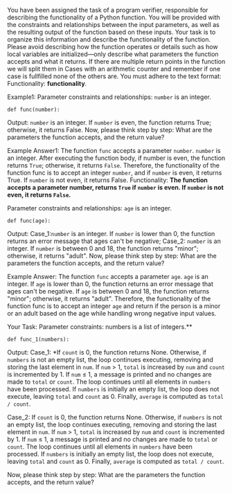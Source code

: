 
You have been assigned the task of a program verifier, responsible for describing the functionality of a Python function. You will be provided with the constraints and relationships between the input parameters, as well as the resulting output of the function based on these inputs. Your task is to organize this information and describe the functionality of the function. Please avoid describing how the function operates or details such as how local variables are initialized—only describe what parameters the function accepts and what it returns. If there are multiple return points in the function we will split them in Cases with an arithmetic counter and remember if one case is fullfilled none of the others are. You must adhere to the text format: Functionality: **functionality**.


Example1:
Parameter constraints and relationships: `number` is an integer.
```
def func(number):
```
Output: `number` is an integer. If `number` is even, the function returns True; otherwise, it returns False.
Now, please think step by step: What are the parameters the function accepts, and the return value?


Example Answer1:
The function `func` accepts a parameter `number`. `number` is an integer. After executing the function body, if number is even, the function returns `True`; otherwise, it returns `False`. Therefore, the functionality of the function func is to accept an integer `number`, and if `number` is even, it returns True. If `number` is not even, it returns False.
Functionality: **The function accepts a parameter number, returns `True` if `number` is even. If `number` is not even, it returns `False`.**


Parameter constraints and relationships: `age` is an integer.
```
def func(age):
```
Output: Case_1:`number` is an integer. If `number` is lower than 0, the function returns an error message that ages can't be negative; 
        Case_2: `number` is an integer. If `number` is between 0 and 18, the function returns "minor"; otherwise, it returns "adult".
Now, please think step by step: What are the parameters the function accepts, and the return value?


Example Answer:
The function `func` accepts a parameter `age`. `age` is an integer. If `age` is lower than 0, the function returns an error message that ages can't be negative. If `age` is between 0 and 18, the function returns "minor"; otherwise, it returns "adult". Therefore, the functionality of the function func is to accept an integer `age`  and return if the person is a minor or an adult based on the age while handling wrong negative input values.


Your Task:
Parameter constraints: numbers is a list of integers.**
```
def func_1(numbers):
```
Output: Case_1: *If `count` is 0, the function returns None. Otherwise, if `numbers` is not an empty list, the loop continues executing, removing and storing the last element in `num`. If `num` > 1, `total` is increased by `num` and `count` is incremented by 1. If `num` ≤ 1, a message is printed and no changes are made to `total` or `count`. The loop continues until all elements in `numbers` have been processed. If `numbers` is initially an empty list, the loop does not execute, leaving `total` and `count` as 0. Finally, `average` is computed as `total / count`.

Case_2: If `count` is 0, the function returns None. Otherwise, if `numbers` is not an empty list, the loop continues executing, removing and storing the last element in `num`. If `num` > 1, `total` is increased by `num` and `count` is incremented by 1. If `num` ≤ 1, a message is printed and no changes are made to `total` or `count`. The loop continues until all elements in `numbers` have been processed. If `numbers` is initially an empty list, the loop does not execute, leaving `total` and `count` as 0. Finally, `average` is computed as `total / count`.

Now, please think step by step: What are the parameters the function accepts, and the return value?
